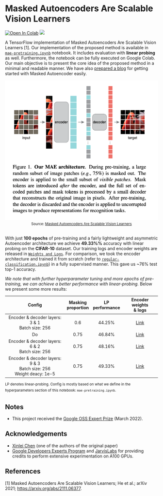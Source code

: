 # Masked Autoencoders Are Scalable Vision Learners


[![Open In Colab](https://colab.research.google.com/assets/colab-badge.svg)](https://colab.research.google.com/github/ariG23498/mae-scalable-vision-learners/blob/master/mae-pretraining.ipynb) [![](https://img.shields.io/badge/blog-keras.io-%23d00000)](https://keras.io/examples/vision/masked_image_modeling/)


A TensorFlow implementation of Masked Autoencoders Are Scalable Vision Learners [1]. Our implementation of the proposed method is  available in
[`mae-pretraining.ipynb`](https://github.com/ariG23498/mae-scalable-vision-learners/blob/master/mae-pretraining.ipynb) notebook. It includes evaluation with **linear probing** as well. Furthermore, the notebook can be fully executed on Google Colab. Our main objective is to present the core idea of the proposed method in a minimal and readable manner. We have also [prepared a blog](https://keras.io/examples/vision/masked_image_modeling/) for getting started with Masked Autoencoder easily. 

<div align="center">
  <img src=assets/mae.png/><br>
  <small>Source: <a href=https://arxiv.org/abs/2111.06377>Masked Autoencoders Are Scalable Vision Learners</a></small>
</div><br>


With just **100 epochs** of pre-training and a fairly lightweight and asymmetric Autoencoder architecture we achieve **49.33%%** accuracy
with linear probing on the **CIFAR-10** dataset. Our training logs and encoder weights are released in [`Weights and Logs`](https://github.com/ariG23498/mae-scalable-vision-learners/releases/tag/v1.0.0). 
For comparison, we took the encoder architecture and trained it from scratch (refer to [`regular-classification.ipynb`](https://github.com/ariG23498/mae-scalable-vision-learners/blob/master/regular-classification.ipynb)) in a fully supervised manner. This gave us ~76% test top-1 accuracy.

_We note that with further hyperparameter tuning and more epochs of pre-training, we can achieve a better performance
with linear-probing._  Below we present some more results:

| Config | Masking<br>proportion | LP<br>performance | Encoder weights<br>& logs |
|:---:|:---:|:---:|:---:|
| Encoder & decoder layers: 3 & 1<br>Batch size: 256 | 0.6 | 44.25% | [Link](https://github.com/ariG23498/mae-scalable-vision-learners/releases/download/v1.0.0/44_25.zip) |
| Do | 0.75 | 46.84% | [Link](https://github.com/ariG23498/mae-scalable-vision-learners/releases/download/v1.0.0/46_84.zip) |
| Encoder & decoder layers: 6 & 2<br>Batch size: 256 | 0.75 | 48.16% | [Link](https://github.com/ariG23498/mae-scalable-vision-learners/releases/download/v1.0.0/48_16.zip) |
| Encoder & decoder layers: 9 & 3<br>Batch size: 256<br>Weight deacy: 1e-5 | 0.75 | 49.33% | [Link](https://github.com/ariG23498/mae-scalable-vision-learners/releases/download/v1.0.0/49_33.zip) |

<sup>LP denotes linear-probing. Config is mostly based on what we define in the hyperparameters
section of this notebook: `mae-pretraining.ipynb`.</sup>

## Notes

* This project received the [Google OSS Expert Prize](https://www.kaggle.com/general/316181) (March 2022).

## Acknowledgements

* [Xinlei Chen](http://xinleic.xyz/) (one of the authors of the original paper)
* [Google Developers Experts Program](https://developers.google.com/programs/experts/) and [JarvisLabs](https://jarvislabs.ai/) for providing credits to perform extensive experimentation on A100 GPUs.

## References

[1] Masked Autoencoders Are Scalable Vision Learners; He et al.; arXiv 2021; https://arxiv.org/abs/2111.06377.
